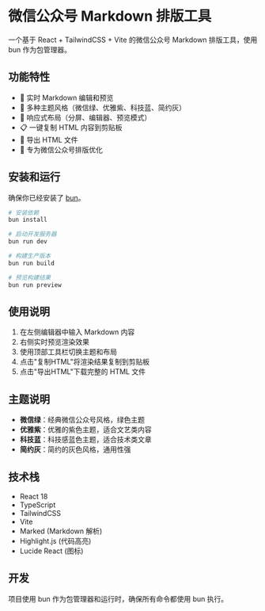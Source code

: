 # 微信公众号 Markdown 排版工具

一个基于 React + TailwindCSS + Vite 的微信公众号 Markdown 排版工具，使用 bun 作为包管理器。

## 功能特性

- 📝 实时 Markdown 编辑和预览
- 🎨 多种主题风格（微信绿、优雅紫、科技蓝、简约灰）
- 📱 响应式布局（分屏、编辑器、预览模式）
- 📋 一键复制 HTML 内容到剪贴板
- 💾 导出 HTML 文件
- 🎯 专为微信公众号排版优化

## 安装和运行

确保你已经安装了 [bun](https://bun.sh/)。

```bash
# 安装依赖
bun install

# 启动开发服务器
bun run dev

# 构建生产版本
bun run build

# 预览构建结果
bun run preview
```

## 使用说明

1. 在左侧编辑器中输入 Markdown 内容
2. 右侧实时预览渲染效果
3. 使用顶部工具栏切换主题和布局
4. 点击"复制HTML"将渲染结果复制到剪贴板
5. 点击"导出HTML"下载完整的 HTML 文件

## 主题说明

- **微信绿**：经典微信公众号风格，绿色主题
- **优雅紫**：优雅的紫色主题，适合文艺类内容
- **科技蓝**：科技感蓝色主题，适合技术类文章
- **简约灰**：简约的灰色风格，通用性强

## 技术栈

- React 18
- TypeScript
- TailwindCSS
- Vite
- Marked (Markdown 解析)
- Highlight.js (代码高亮)
- Lucide React (图标)

## 开发

项目使用 bun 作为包管理器和运行时，确保所有命令都使用 bun 执行。